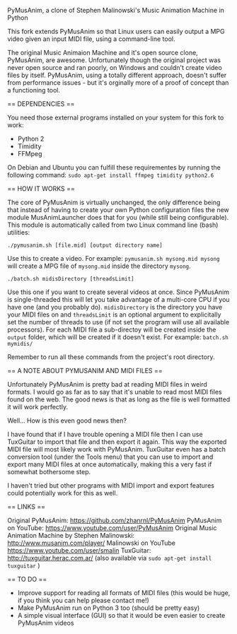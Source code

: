 PyMusAnim, a clone of Stephen Malinowski's Music Animation Machine in Python

This fork extends PyMusAnim so that Linux users can easily output a MPG video given an input MIDI file, using a command-line tool.

The original Music Animaion Machine and it's open source clone, PyMusAnim, are awesome. Unfortunately though the original project was never open source and ran poorly, on Windows and couldn't create video files by itself. PyMusAnim, using a totally different approach, doesn't suffer from performance issues - but it's orginally more of a proof of concept than a functioning tool. 

== DEPENDENCIES ==

You need those external programs installed on your system for this fork to work:

  * Python 2
  * Timidity
  * FFMpeg

On Debian and Ubuntu you can fulfill these requirementes by running the following command: `sudo apt-get install ffmpeg timidity python2.6`

== HOW IT WORKS ==

The core of PyMusAnim is virtually unchanged, the only difference being that instead of having to create your own Python configuration files the new module MusAnimLauncher does that for you (while still being configurable). This module is automatically called from two Linux command line (bash) utilities:

    ./pymusanim.sh [file.mid] [output directory name]

Use this to create a video. For example: `pymusanim.sh mysong.mid mysong` will create a MPG file of `mysong.mid` inside the directory `mysong`.

    ./batch.sh midisDirectory [threadsLimit]

Use this one if you want to create several videos at once. Since PyMusAnim is single-threaded this will let you take advantage of a multi-core CPU if you have one (and you probably do). `midisDirectory` is the directory you have your MIDI files on and `threadsLimit` is an optional argument to explicitally set the number of threads to use (if not set the program will use all available processors). For each MIDI file a sub-directoy will be created inside the `output` folder, which will be created if it doesn't exist. For example: `batch.sh mymidis/`

Remember to run all these commands from the project's root directory.

== A NOTE ABOUT PYMUSANIM AND MIDI FILES ==

Unfortunately PyMusAnim is pretty bad at reading MIDI files in weird formats. I would go as far as to say that it's unable to read most MIDI files found on the web. The good news is that as long as the file is well formatted it will work perfectly.

Well... How is this even good news then? 

I have found that if I have trouble opening a MIDI file then I can use TuxGuitar to import that file and then export it again. This way the exported MIDI file will most likely work with PyMusAnim. TuxGuitar even has a batch conversion tool (under the Tools menu) that you can use to import and export many MIDI files at once automatically, making this a very fast if somewhat bothersome step.

I haven't tried but other programs with MIDI import and export features could potentially work for this as well.

== LINKS ==

Original PyMusAnim: https://github.com/zhanrnl/PyMusAnim
PyMusAnim on YouTube: https://www.youtube.com/user/PyMusAnim
Original Music Animation Machine by Stephen Malinowski: http://www.musanim.com/player/
Malinowski on YouTube https://www.youtube.com/user/smalin
TuxGuitar: http://tuxguitar.herac.com.ar/ (also available via `sudo apt-get install tuxguitar` )

== TO DO ==

* Improve support for reading all formats of MIDI files (this would be huge, if you think you can help please contact me!)
* Make PyMusAnim run on Python 3 too (should be pretty easy)
* A simple visual interface (GUI) so that it would be even easier to create PyMusAnim videos